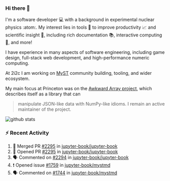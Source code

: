 ### Hi there 👋 

I'm a software developer 💻 with a background in experimental nuclear physics :atom:. My interest lies in tools :wrench: to improve productivity :chart_with_upwards_trend: and scientific insight :telescope:, including rich documentation 📚, interactive computing 🧮, and more! 

I have experience in many aspects of software engineering, including game design, full-stack web development, and high-performance numeric computing. 

At 2i2c I am working on [MyST](https://github.com/jupyter-book/mystmd) community building, tooling, and wider ecosystem. 

My main focus at Princeton was on the [Awkward Array project](awkward-array.org/), which describes itself as a library that can 
> manipulate JSON-like data with NumPy-like idioms. I remain an active maintainer of the project. 

![github stats](https://github-readme-stats.vercel.app/api?username=agoose77&show_icons=true&hide_rank=true&hide_title=true&bg_color=30,e76445,904e95&text_color=efe3ec&icon_color=efe3ec)
<!--
**agoose77/agoose77** is a ✨ _special_ ✨ repository because its `README.md` (this file) appears on your GitHub profile.

Here are some ideas to get you started:

- 🔭 I’m currently working on ...
- 🌱 I’m currently learning ...
- 👯 I’m looking to collaborate on ...
- 🤔 I’m looking for help with ...
- 💬 Ask me about ...
- 📫 How to reach me: ...
- 😄 Pronouns: ...
- ⚡ Fun fact: ...
-->

### :zap: Recent Activity

<!--START_SECTION:activity-->
1. 🎉 Merged PR [#2295](https://github.com/jupyter-book/jupyter-book/pull/2295) in [jupyter-book/jupyter-book](https://github.com/jupyter-book/jupyter-book)
2. 💪 Opened PR [#2295](https://github.com/jupyter-book/jupyter-book/pull/2295) in [jupyter-book/jupyter-book](https://github.com/jupyter-book/jupyter-book)
3. 🗣 Commented on [#2294](https://github.com/jupyter-book/jupyter-book/issues/2294#issuecomment-2587036921) in [jupyter-book/jupyter-book](https://github.com/jupyter-book/jupyter-book)
4. ❗ Opened issue [#1759](https://github.com/jupyter-book/mystmd/issues/1759) in [jupyter-book/mystmd](https://github.com/jupyter-book/mystmd)
5. 🗣 Commented on [#1744](https://github.com/jupyter-book/mystmd/pull/1744#issuecomment-2582769043) in [jupyter-book/mystmd](https://github.com/jupyter-book/mystmd)
<!--END_SECTION:activity-->
